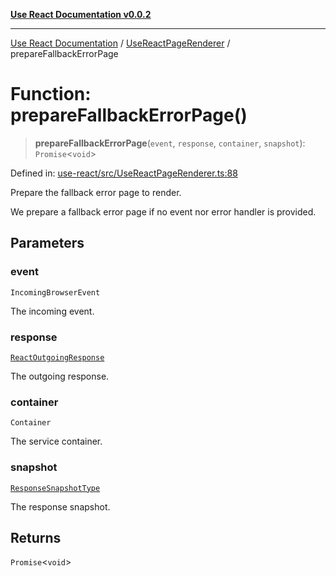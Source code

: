[**Use React Documentation v0.0.2**](../../README.md)

***

[Use React Documentation](../../modules.md) / [UseReactPageRenderer](../README.md) / prepareFallbackErrorPage

# Function: prepareFallbackErrorPage()

> **prepareFallbackErrorPage**(`event`, `response`, `container`, `snapshot`): `Promise`\<`void`\>

Defined in: [use-react/src/UseReactPageRenderer.ts:88](https://github.com/stonemjs/use-react/blob/0635de04acc6b3a5c28dcf07d1e12a39a8b5e0b9/src/UseReactPageRenderer.ts#L88)

Prepare the fallback error page to render.

We prepare a fallback error page if no event nor error handler is provided.

## Parameters

### event

`IncomingBrowserEvent`

The incoming event.

### response

[`ReactOutgoingResponse`](../../declarations/type-aliases/ReactOutgoingResponse.md)

The outgoing response.

### container

`Container`

The service container.

### snapshot

[`ResponseSnapshotType`](../../declarations/interfaces/ResponseSnapshotType.md)

The response snapshot.

## Returns

`Promise`\<`void`\>
